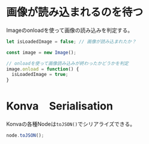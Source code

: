 # 画像が読み込まれるのを待つ

Imageのonloadを使って画像の読み込みを判定する。

```js:sample.js
let isLoadedImage = false; // 画像が読み込まれたか？

const image = new Image();

// onloadを使って画像読み込みが終わったかどうかを判定
image.onload = function() {
  isLoadedImage = true;
}
```

# Konva　Serialisation

Konvaの各種Nodeは`toJSON()`でシリアライズできる。

```js:sample.js
node.toJSON();
```
